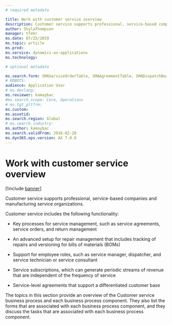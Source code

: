```yaml
---
# required metadata

title: Work with customer service overview 
description: Customer service supports professional, service-based companies and manufacturing service organizations.
author: ShylaThompson
manager: tfehr
ms.date: 07/25/2019
ms.topic: article
ms.prod: 
ms.service: dynamics-ax-applications
ms.technology: 

# optional metadata

ms.search.form: SMAServiceOrderTable, SMAAgreementTable, SMADispatchBoard
# ROBOTS: 
audience: Application User
# ms.devlang: 
ms.reviewer: kamaybac
#ms.search.scope: Core, Operations
# ms.tgt_pltfrm: 
ms.custom: 
ms.assetid: 
ms.search.region: Global
# ms.search.industry: 
ms.author: kamaybac
ms.search.validFrom: 2016-02-28
ms.dyn365.ops.version: AX 7.0.0
---
```



# Work with customer service overview

[!include [banner](../includes/banner.md)]


Customer service supports professional, service-based companies and manufacturing service organizations.

Customer service includes the following functionality:

  - Key processes for service management, such as service agreements, service orders, and return management

  - An advanced setup for repair management that includes tracking of repairs and versioning for bills of materials (BOMs)

  - Support for employee roles, such as service manager, dispatcher, and service technician or service consultant

  - Service subscriptions, which can generate periodic streams of revenue that are independent of the frequency of service

  - Service-level agreements that support a differentiated customer base

The topics in this section provide an overview of the Customer service business process and each business process component. They also list the forms that are associated with each business process component, and they discuss the tasks that are associated with each business process component.




